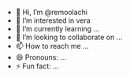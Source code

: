 - 👋 Hi, I’m @remoolachi
- 👀 I’m interested in vera
- 🌱 I’m currently learning ...
- 💞️ I’m looking to collaborate on ...
- 📫 How to reach me ...
- 😄 Pronouns: ...
- ⚡ Fun fact: ...

<!---
remoolachi/remoolachi is a ✨ special ✨ repository because its `README.md` (this file) appears on your GitHub profile.
You can click the Preview link to take a look at your changes.
--->
